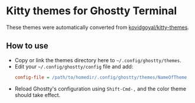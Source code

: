 # Kitty themes for Ghostty Terminal

These themes were automatically converted from [kovidgoyal/kitty-themes](https://github.com/kovidgoyal/kitty-themes).

## How to use
- Copy or link the themes directory here to `~/.config/ghostty/themes`.
- Edit your `~/.config/ghostty/config` file and add:
  ```ini
  config-file = /path/to/homedir/.config/ghostty/themes/NameOfTheme
  ```
- Reload Ghostty's configuration using `Shift-Cmd-,` and the color theme should take effect.
